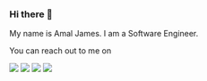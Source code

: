 ### Hi there 👋

My name is Amal James. I am a Software Engineer.

You can reach out to me on

[<img src="https://img.shields.io/badge/Mastodon-6364FF?style=for-the-badge&logo=Mastodon&logoColor=white" />](https://mastodon.social/@amalj)
[<img src="https://img.shields.io/badge/linkedin-%230077B5.svg?&style=for-the-badge&logo=linkedin&logoColor=white" />](https://www.linkedin.com/in/amal-raj-vinoth-james-6807319/)
[<img src = "https://img.shields.io/badge/Medium-12100E?style=for-the-badge&logo=medium&logoColor=white" />](https://medium.com/@amalrajvinoth)
[<img src = "https://img.shields.io/badge/dev.to-0A0A0A?style=for-the-badge&logo=devdotto&logoColor=white" />](https://dev.to/amalrajvinoth)
<!--
**amalrajvinoth/amalrajvinoth** is a ✨ _special_ ✨ repository because its `README.md` (this file) appears on your GitHub profile.

Here are some ideas to get you started:

- 🔭 I’m currently working on ...
- 🌱 I’m currently learning ...
- 👯 I’m looking to collaborate on ...
- 🤔 I’m looking for help with ...
- 💬 Ask me about ...
- 📫 How to reach me: ...
- 😄 Pronouns: ...
- ⚡ Fun fact: ...
-->
